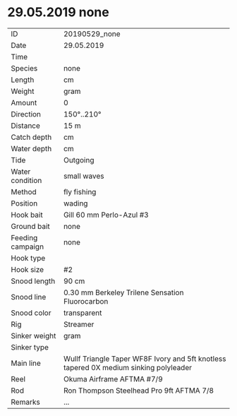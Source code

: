 # 29.05.2019 none

| | |
|---|---|
| ID | 20190529_none |
| Date | 29.05.2019 |
| Time | |
| Species | none |
| Length | cm |
| Weight | gram |
| Amount | 0 |
| Direction | 150°..210° |
| Distance | 15 m |
| Catch depth | cm |
| Water depth | cm |
| Tide | Outgoing |
| Water condition | small waves |
| Method | fly fishing |
| Position | wading |
| Hook bait | Gill 60 mm Perlo-Azul #3 |
| Ground bait | none |
| Feeding campaign | none |
| Hook type | |
| Hook size | #2 |
| Snood length | 90 cm |
| Snood line | 0.30 mm Berkeley Trilene Sensation Fluorocarbon |
| Snood color | transparent |
| Rig | Streamer |
| Sinker weight | gram |
| Sinker type | |
| Main line | Wullf Triangle Taper WF8F Ivory and 5ft knotless tapered 0X medium sinking polyleader |
| Reel | Okuma Airframe AFTMA #7/9 |
| Rod | Ron Thompson Steelhead Pro 9ft AFTMA 7/8 |
| Remarks | ... |

